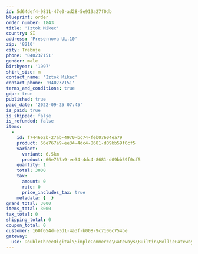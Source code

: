 ```yaml
---
id: 5d64def4-9811-47e0-ad28-5e919a27f0db
blueprint: order
order_number: 1843
title: 'Iztok Mikec'
country: SI
address: 'Presernova UL.10'
zip: '8210'
city: Trebnje
phone: '040237151'
gender: male
birthyear: '1997'
shirt_size: m
contact_name: 'Iztok Mikec'
contact_phone: '040237151'
terms_and_conditions: true
gdpr: true
published: true
paid_date: '2022-09-25 07:45'
is_paid: true
is_shipped: false
is_refunded: false
items:
  -
    id: f744662b-27ab-4970-bc74-feb07604ea79
    product: 66e767a9-ee34-4dc4-8681-d09bb59f0cf5
    variant:
      variant: 6.5km
      product: 66e767a9-ee34-4dc4-8681-d09bb59f0cf5
    quantity: 1
    total: 3000
    tax:
      amount: 0
      rate: 0
      price_includes_tax: true
    metadata: {  }
grand_total: 3000
items_total: 3000
tax_total: 0
shipping_total: 0
coupon_total: 0
customer: 160f654d-e3d1-4a3f-b008-9c7106c754be
gateway:
  use: DoubleThreeDigital\SimpleCommerce\Gateways\Builtin\MollieGateway
---
```

